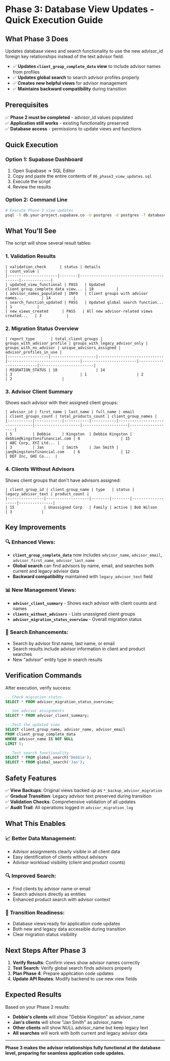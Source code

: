 # Phase 3: Database View Updates - Quick Execution Guide

## What Phase 3 Does

Updates database views and search functionality to use the new advisor_id foreign key relationships instead of the text advisor field:

- ✅ **Updates `client_group_complete_data` view** to include advisor names from profiles
- ✅ **Updates global search** to search advisor profiles properly  
- ✅ **Creates new helpful views** for advisor management
- ✅ **Maintains backward compatibility** during transition

## Prerequisites

✅ **Phase 2 must be completed** - advisor_id values populated  
✅ **Application still works** - existing functionality preserved  
✅ **Database access** - permissions to update views and functions

## Quick Execution

### Option 1: Supabase Dashboard
1. Open Supabase → SQL Editor
2. Copy and paste the entire contents of `06_phase3_view_updates.sql`
3. Execute the script
4. Review the results

### Option 2: Command Line
```bash
# Execute Phase 3 view updates
psql -h db.your-project.supabase.co -U postgres -d postgres -f database_migration/06_phase3_view_updates.sql
```

## What You'll See

The script will show several result tables:

### 1. Validation Results
```
| validation_check      | status | details                                    | count_value |
|----------------------|--------|-------------------------------------------|-------------|
| updated_view_functional | PASS   | Updated client_group_complete_data view... | 18          |
| advisor_names_populated | INFO   | Client groups with advisor names...        | 14          |
| search_function_updated | PASS   | Updated global search function...          | 1           |
| new_views_created      | PASS   | All new advisor-related views created...   | 3           |
```

### 2. Migration Status Overview
```
| report_type       | total_client_groups | groups_with_advisor_profile | groups_with_legacy_advisor_only | groups_with_no_advisor | unique_advisors_assigned | advisor_profiles_in_use |
|------------------|--------------------|-----------------------------|--------------------------------|------------------------|-------------------------|------------------------|
| MIGRATION_STATUS | 18                 | 14                          | 3                              | 1                      | 2                       | 2                      |
```

### 3. Advisor Client Summary
Shows each advisor with their assigned client groups:
```
| advisor_id | first_name | last_name | full_name | email                           | client_groups_count | total_products_count | client_group_names |
|-----------|------------|-----------|-----------|--------------------------------|--------------------|--------------------|-------------------|
| 5         | Debbie     | Kingston  | Debbie Kingston | debbie@kingstonsfinancial.com | 8                  | 15                 | ABC Corp, XYZ Ltd... |
| 3         | Jan        | Smith     | Jan Smith | jan@kingstonsfinancial.com    | 6                  | 12                 | DEF Inc, GHI Co...  |
```

### 4. Clients Without Advisors
Shows client groups that don't have advisors assigned:
```
| client_group_id | client_group_name | type   | status | legacy_advisor_text | product_count |
|----------------|-------------------|--------|--------|-------------------|---------------|
| 15             | Unassigned Corp   | Family | active | Bob Wilson        | 3             |
```

## Key Improvements

### 🔍 **Enhanced Views:**
- **`client_group_complete_data`** now includes `advisor_name`, `advisor_email`, `advisor_first_name`, `advisor_last_name`
- **Global search** can find advisors by name, email, and searches both current and legacy advisor data
- **Backward compatibility** maintained with `legacy_advisor_text` field

### 📊 **New Management Views:**
- **`advisor_client_summary`** - Shows each advisor with client counts and names
- **`clients_without_advisors`** - Lists unassigned client groups  
- **`advisor_migration_status_overview`** - Overall migration status

### 🔧 **Search Enhancements:**
- Search by advisor first name, last name, or email
- Search results include advisor information in client and product searches
- New "advisor" entity type in search results

## Verification Commands

After execution, verify success:

```sql
-- Check migration status
SELECT * FROM advisor_migration_status_overview;

-- See advisor assignments
SELECT * FROM advisor_client_summary;

-- Test the updated view
SELECT client_group_name, advisor_name, advisor_email 
FROM client_group_complete_data 
WHERE advisor_name IS NOT NULL
LIMIT 5;

-- Test search functionality
SELECT * FROM global_search('Debbie');
SELECT * FROM global_search('Jan');
```

## Safety Features

✅ **View Backups**: Original views backed up as `*_backup_advisor_migration`  
✅ **Gradual Transition**: Legacy advisor text preserved during transition  
✅ **Validation Checks**: Comprehensive validation of all updates  
✅ **Audit Trail**: All operations logged in `advisor_migration_log`

## What This Enables

### 📈 **Better Data Management:**
- Advisor assignments clearly visible in all client data
- Easy identification of clients without advisors
- Advisor workload visibility (client and product counts)

### 🔍 **Improved Search:**
- Find clients by advisor name or email
- Search advisors directly as entities
- Enhanced product search with advisor context

### 🎯 **Transition Readiness:**
- Database views ready for application code updates
- Both new and legacy data accessible during transition
- Clear migration status visibility

## Next Steps After Phase 3

1. **Verify Results**: Confirm views show advisor names correctly
2. **Test Search**: Verify global search finds advisors properly
3. **Plan Phase 4**: Prepare application code updates
4. **Update API Routes**: Modify backend to use new view fields

## Expected Results

Based on your Phase 2 results:
- **Debbie's clients** will show "Debbie Kingston" as advisor_name
- **Jan's clients** will show "Jan Smith" as advisor_name  
- **Other clients** will show NULL advisor_name but keep legacy text
- **All searches** will work with both current and legacy advisor data

---

**Phase 3 makes the advisor relationships fully functional at the database level, preparing for seamless application code updates.** 
